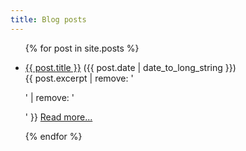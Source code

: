 ```yaml
---
title: Blog posts
---
```


<ul class="no-styling">
  {% for post in site.posts %}
    <li>
      <p><a href="{{ post.url }}">{{ post.title }}</a> ({{ post.date | date_to_long_string }})<br>
      {{ post.excerpt | remove: '<p>' | remove: '</p>' }} <a href="{{ post.url }}">Read more...</a></p>
    </li>
  {% endfor %}
</ul>
